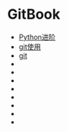 # GitBook
+ [Python进阶](https://www.gitbook.com/book/eastlakeside/interpy-zh/details)
+ [git使用](https://git-scm.com/book/zh/v1)
+ [git](https://git-scm.com/book/zh/v2)
+ []()
+ []()
+ []()
+ []()
+ []()
+ []()
+ []()
+ []()

